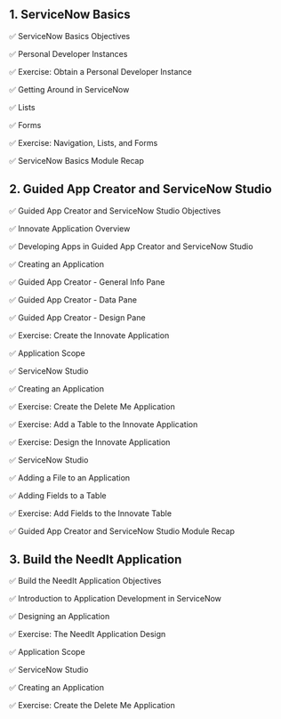 ## 1. ServiceNow Basics

  :white_check_mark: ServiceNow Basics Objectives 
  
  :white_check_mark: Personal Developer Instances
  
  :white_check_mark: Exercise: Obtain a Personal Developer Instance
  
  :white_check_mark: Getting Around in ServiceNow
  
  :white_check_mark: Lists
  
  :white_check_mark: Forms
  
  :white_check_mark: Exercise: Navigation, Lists, and Forms
  
  :white_check_mark: ServiceNow Basics Module Recap

## 2. Guided App Creator and ServiceNow Studio

  :white_check_mark: Guided App Creator and ServiceNow Studio Objectives

  :white_check_mark: Innovate Application Overview

  :white_check_mark: Developing Apps in Guided App Creator and ServiceNow Studio
  
  :white_check_mark: Creating an Application

  :white_check_mark: Guided App Creator - General Info Pane

  :white_check_mark: Guided App Creator - Data Pane

  :white_check_mark: Guided App Creator - Design Pane

  :white_check_mark: Exercise: Create the Innovate Application
  
  :white_check_mark: Application Scope

  :white_check_mark: ServiceNow Studio

  :white_check_mark: Creating an Application

  :white_check_mark: Exercise: Create the Delete Me Application

  :white_check_mark: Exercise: Add a Table to the Innovate Application
  
  :white_check_mark: Exercise: Design the Innovate Application

  :white_check_mark: ServiceNow Studio

  :white_check_mark: Adding a File to an Application

  :white_check_mark: Adding Fields to a Table

  :white_check_mark: Exercise: Add Fields to the Innovate Table

  :white_check_mark: Guided App Creator and ServiceNow Studio Module Recap

## 3. Build the NeedIt Application
  
  :white_check_mark: Build the NeedIt Application Objectives

  :white_check_mark: Introduction to Application Development in ServiceNow

  :white_check_mark: Designing an Application

  :white_check_mark: Exercise: The NeedIt Application Design
  
  :white_check_mark: Application Scope

  :white_check_mark: ServiceNow Studio

  :white_check_mark: Creating an Application

  :white_check_mark: Exercise: Create the Delete Me Application



